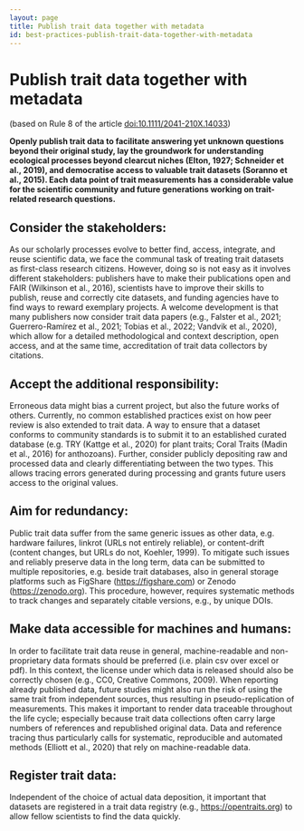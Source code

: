 ```yaml
---
layout: page
title: Publish trait data together with metadata
id: best-practices-publish-trait-data-together-with-metadata
---
```


# Publish trait data together with metadata 
(based on Rule 8 of the article [doi:10.1111/2041-210X.14033](https://doi.org/10.1111/2041-210X.14033))

**Openly publish trait data to facilitate answering yet unknown questions beyond their original study, lay the groundwork for understanding ecological processes beyond clearcut niches (Elton, 1927; Schneider et al., 2019), and democratise access to valuable trait datasets (Soranno et al., 2015). Each data point of trait measurements has a considerable value for the scientific community and future generations working on trait-related research questions.**

## Consider the stakeholders: 
As our scholarly processes evolve to better find, access, integrate, and reuse scientific data, we face the communal task of treating trait datasets as first-class research citizens. However, doing so is not easy as it involves different stakeholders: publishers have to make their publications open and FAIR (Wilkinson et al., 2016), scientists have to improve their skills to publish, reuse and correctly cite datasets, and funding agencies have to find ways to reward exemplary projects. A welcome development is that many publishers now consider trait data papers (e.g., Falster et al., 2021; Guerrero-Ramírez et al., 2021; Tobias et al., 2022; Vandvik et al., 2020), which allow for a detailed methodological and context description, open access, and at the same time, accreditation of trait data collectors by citations.

## Accept the additional responsibility: 
Erroneous data might bias a current project, but also the future works of others. Currently, no common established practices exist on how peer review is also extended to trait data. A way to ensure that a dataset conforms to community standards is to submit it to an established curated database (e.g. TRY (Kattge et al., 2020) for plant traits; Coral Traits (Madin et al., 2016) for anthozoans). Further, consider publicly depositing raw and processed data and clearly differentiating between the two types. This allows tracing errors generated during processing and grants future users access to the original values. 

## Aim for redundancy:  
Public trait data suffer from the same generic issues as other data, e.g. hardware failures, linkrot (URLs not entirely reliable), or content-drift (content changes, but URLs do not, Koehler, 1999). To mitigate such issues and reliably preserve data in the long term, data can be submitted to multiple repositories, e.g. beside trait databases, also in general storage platforms such as FigShare (https://figshare.com) or Zenodo (https://zenodo.org). This procedure, however, requires systematic methods to track changes and separately citable versions, e.g., by unique DOIs. 

## Make data accessible for machines and humans: 
In order to facilitate trait data reuse in general, machine-readable and non-proprietary data formats should be preferred (i.e. plain csv over excel or pdf). In this context, the license under which data is released should also be correctly chosen (e.g., CC0, Creative Commons, 2009). When reporting already published data, future studies might also run the risk of using the same trait from independent sources, thus resulting in pseudo-replication of measurements. This makes it important to render data traceable throughout the life cycle; especially because trait data collections often carry large numbers of references and republished original data. Data and reference tracing thus particularly calls for systematic, reproducible and automated methods (Elliott et al., 2020) that rely on machine-readable data. 

## Register trait data: 
Independent of the choice of actual data deposition, it important that datasets are registered in a trait data registry (e.g., https://opentraits.org) to allow fellow scientists to find the data quickly.

